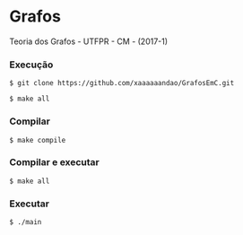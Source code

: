 # Grafos

Teoria dos Grafos - UTFPR - CM - (2017-1)

### Execução

```
$ git clone https://github.com/xaaaaaandao/GrafosEmC.git

$ make all
```

### Compilar

```
$ make compile
```

### Compilar e executar

```
$ make all
```

### Executar

```
$ ./main
```